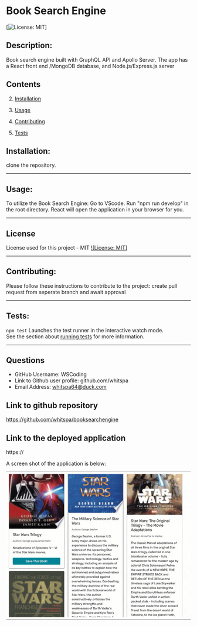 # Book Search Engine

 [![License: MIT](https://img.shields.io/badge/License-MIT-yellow.svg)]
 
 ## Description:
 Book search engine built with GraphQL API and Apollo Server. The app has a React front end /MongoDB database, and Node.js/Express.js server

## Contents
  
  
  2. [Installation](#installation)
  
  3. [Usage](#usage)
  
  4. [Contributing](#contributing)
  
  5. [Tests](#tests)
  
  
## Installation:
  
  clone the repository.
  
  ---
  
## Usage:
 
 To utilize the Book Search Engine: Go to VScode. Run "npm run develop" in the root directory. React will open the application in your browser for you.

  ---
 
  ## License
  
  License used for this project - MIT
  [![License: MIT]](https://opensource.org/licenses/MIT)
  
  ---
  
  ## Contributing:
  
  Please follow these instructions to contribute to the project:
  create pull request from seperate branch and await approval
  
  ---
  
  ## Tests:
  
 `npm test` Launches the test runner in the interactive watch mode.\
    See the section about [running tests](https://facebook.github.io/create-react-app/docs/running-tests) for more information.

  ---
  
  ## Questions
  
  * GitHub Username: WSCoding
  * Link to Github user profile: github.com/whitspa
  * Email Address: whitspa64@duck.com


## Link to github repository
https://github.com/whitspa/booksearchengine

## Link to the deployed application
https://
  
 
  A screen shot of the application is below:

<img src="booksearchbrowsebook.png"
     alt="screenshot of various Star Wars book covers and abstract/review text"
     style="float: left; margin-right: 10px;" />